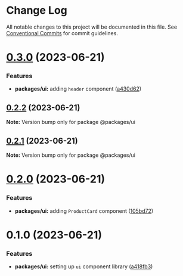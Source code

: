 # Change Log

All notable changes to this project will be documented in this file.
See [Conventional Commits](https://conventionalcommits.org) for commit guidelines.

# [0.3.0](https://github.com/emunhoz/kpn-single-shop/compare/@packages/ui@0.2.2...@packages/ui@0.3.0) (2023-06-21)


### Features

* **packages/ui:** adding `header` component ([a430d62](https://github.com/emunhoz/kpn-single-shop/commit/a430d6218ec1be97df69e1b88b8a4308af3a5cd1))





## [0.2.2](https://github.com/emunhoz/kpn-single-shop/compare/@packages/ui@0.2.1...@packages/ui@0.2.2) (2023-06-21)

**Note:** Version bump only for package @packages/ui





## [0.2.1](https://github.com/emunhoz/kpn-single-shop/compare/@packages/ui@0.2.0...@packages/ui@0.2.1) (2023-06-21)

**Note:** Version bump only for package @packages/ui





# [0.2.0](https://github.com/emunhoz/kpn-single-shop/compare/@packages/ui@0.1.0...@packages/ui@0.2.0) (2023-06-21)


### Features

* **packages/ui:** adding `ProductCard` component ([105bd72](https://github.com/emunhoz/kpn-single-shop/commit/105bd720abb92dd912e362d111443aa102ce2f75))





# 0.1.0 (2023-06-21)


### Features

* **packages/ui:** setting up `ui` component library ([a418fb3](https://github.com/emunhoz/kpn-single-shop/commit/a418fb3a8afe485340064adcc34460f27b0a496f))
